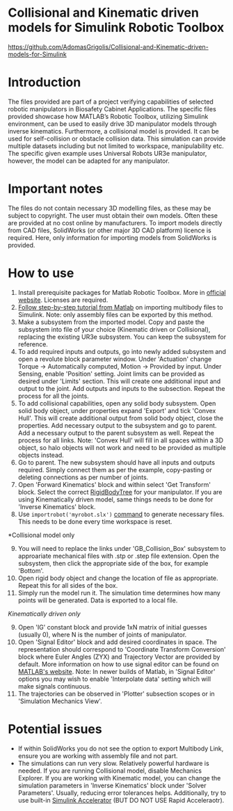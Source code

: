 # Collisional and Kinematic driven models for Simulink Robotic Toolbox
https://github.com/AdomasGrigolis/Collisional-and-Kinematic-driven-models-for-Simulink

# Introduction
The files provided are part of a project verifying capabilities of selected robotic manipulators in Biosafety Cabinet Applications. The specific files provided showcase how MATLAB’s Robotic Toolbox, utilizing Simulink environment, can be used to easily drive 3D manipulator models through inverse kinematics. Furthermore, a collisional model is provided. It can be used for self-collision or obstacle collision data. This simulation can provide multiple datasets including but not limited to workspace, manipulability etc. The specific given example uses Universal Robots UR3e manipulator, however, the model can be adapted for any manipulator.
# Important notes
The files do not contain necessary 3D modelling files, as these may be subject to copyright. The user must obtain their own models. Often these are provided at no cost online by manufacturers.
To import models directly from CAD files, SolidWorks (or other major 3D CAD platform) licence is required. Here, only information for importing models from SolidWorks is provided.
# How to use
1. Install prerequisite packages for Matlab Robotic Toolbox. More in [official website](https://uk.mathworks.com/products/robotics.html). Licenses are required.
2. [Follow step-by-step tutorial from Matlab](https://uk.mathworks.com/videos/import-solidworks-assemblies-into-simscape-multibody-1701670328083.html) on importing multibody files to Simulink. Note: only assembly files can be exported by this method.
3. Make a subsystem from the imported model. Copy and paste the subsystem into file of your choice (Kinematic driven or Collisional), replacing the existing UR3e subsystem. You can keep the subsystem for reference.
4. To add required inputs and outputs, go into newly added subsystem and open a revolute block parameter window. Under 'Actuation' change Torque -> Automatically computed, Motion -> Provided by input. Under Sensing, enable 'Position' setting. Joint limits can be provided as desired under 'Limits' section. This will create one additional input and output to the joint. Add outputs and inputs to the subsection. Repeat the process for all the joints.
5. To add collisional capabilities, open any solid body subsystem. Open solid body object, under properties expand 'Export' and tick 'Convex Hull'. This will create additional output from solid body object, close the properties. Add necessary output to the subsystem and go to parent. Add a necessary output to the parent subsystem as well. Repeat the process for all links. Note: 'Convex Hull' will fill in all spaces within a 3D object, so halo objects will not work and need to be provided as multiple objects instead.
6. Go to parent. The new subsystem should have all inputs and outputs required. Simply connect them as per the example, copy-pasting or deleting connections as per number of joints.
7. Open 'Forward Kinematics' block and within select 'Get Transform' block. Select the correct [RigidBodyTree](https://uk.mathworks.com/help/robotics/ug/rigid-body-tree-robot-model.html) for your manipulator. If you are using Kinematically driven model, same things needs to be done for 'Inverse Kinematics' block.
8. Use <code>importrobot('myrobot.slx')</code> [command](https://uk.mathworks.com/help/robotics/ref/importrobot.html) to generate necessary files. This needs to be done every time workspace is reset.

*Collisional model only

9. You will need to replace the links under 'GB_Collision_Box' subsystem to approariate mechanical files with .stp or .step file extension. Open the subsystem, then click the appropriate side of the box, for example 'Bottom'.
10. Open rigid body object and change the location of file as appropriate. Repeat this for all sides of the box.
11. Simply run the model run it. The simulation time determines how many points will be generated. Data is exported to a local file.

*Kinematically driven only*

9. Open 'IG' constant block and provide 1xN matrix of initial guesses (usually 0), where N is the number of joints of manipulator.
10. Open 'Signal Editor' block and add desired coordinates in space. The representation should correspond to 'Coordinate Transform Conversion' block where Euler Angles (ZYX) and Trajectory Vector are provided by default. More information on how to use signal editor can be found on [MATLAB's website](https://uk.mathworks.com/help/simulink/ug/insert-and-edit-signal-data.html). Note: In newer builds of Matlab, in 'Signal Editor' options you may wish to enable 'Interpolate data' setting which will make signals continuous.
11. The trajectories can be observed in 'Plotter' subsection scopes or in 'Simulation Mechanics View'.

# Potential issues
- If within SolidWorks you do not see the option to export Multibody Link, ensure you are working with assembly file and not part.
- The simulations can run very slow. Relatively powerful hardware is needed. If you are running Collisional model, disable Mechanics Explorer. If you are working with Kinematic model, you can change the simulation parameters in 'Inverse Kinematics' block under 'Solver Parameters'. Usually, reducing error tolerances helps. Additionally, try to use built-in [Simulink Accelerator](https://uk.mathworks.com/help/simulink/ug/how-the-acceleration-modes-work.html) (BUT DO NOT USE Rapid Acceleraotr).
